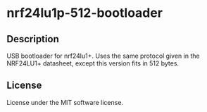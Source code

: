 # nrf24lu1p-512-bootloader

## Description

USB bootloader for nrf24lu1+.  Uses the same protocol given in the
NRF24LU1+ datasheet, except this version fits in 512 bytes.

## License

License under the MIT software license.
